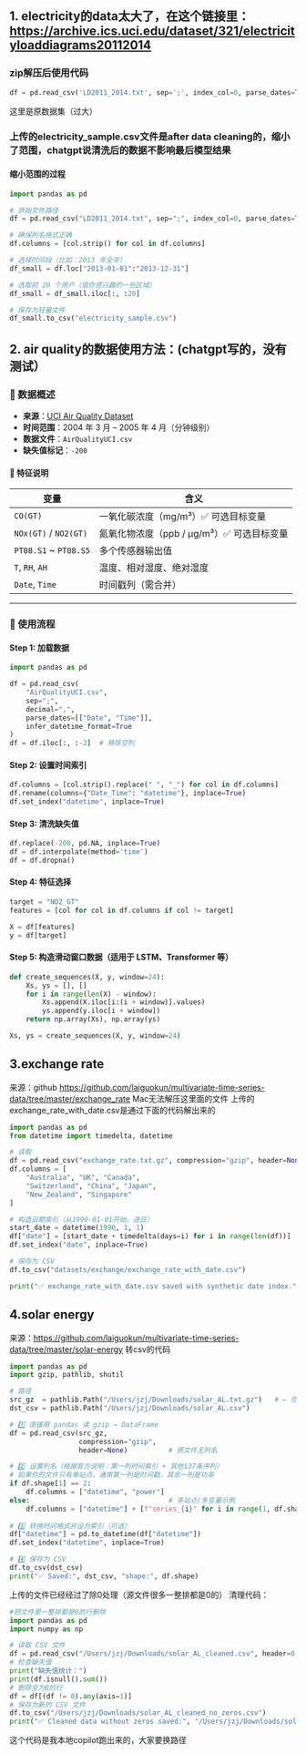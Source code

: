## 1. electricity的data太大了，在这个链接里： https://archive.ics.uci.edu/dataset/321/electricityloaddiagrams20112014
### zip解压后使用代码
```python
df = pd.read_csv('LD2011_2014.txt', sep=';', index_col=0, parse_dates=True, decimal=',')
```
这里是原数据集（过大）


### 上传的electricity_sample.csv文件是after data cleaning的，缩小了范围，chatgpt说清洗后的数据不影响最后模型结果
#### 缩小范围的过程
```python
import pandas as pd

# 原始文件路径
df = pd.read_csv("LD2011_2014.txt", sep=";", index_col=0, parse_dates=True, decimal=",")

# 确保列名格式正确
df.columns = [col.strip() for col in df.columns]

# 选择时间段（比如：2013 年全年）
df_small = df.loc["2013-01-01":"2013-12-31"]

# 选取前 20 个用户（或你感兴趣的一些区域）
df_small = df_small.iloc[:, :20]

# 保存为轻量文件
df_small.to_csv("electricity_sample.csv")
```



## 2. air quality的数据使用方法：(chatgpt写的，没有测试）
### 📄 数据概述
- **来源**：[UCI Air Quality Dataset](https://archive.ics.uci.edu/ml/datasets/Air+Quality)
- **时间范围**：2004 年 3 月 – 2005 年 4 月（分钟级别）
- **数据文件**：`AirQualityUCI.csv`
- **缺失值标记**：`-200`

#### 📌 特征说明
| 变量 | 含义 |
|------|------|
| `CO(GT)` | 一氧化碳浓度（mg/m³）✅ 可选目标变量 |
| `NOx(GT)` / `NO2(GT)` | 氮氧化物浓度（ppb / µg/m³）✅ 可选目标变量 |
| `PT08.S1` ~ `PT08.S5` | 多个传感器输出值 |
| `T`, `RH`, `AH` | 温度、相对湿度、绝对湿度 |
| `Date`, `Time` | 时间戳列（需合并）

---

### 🧪 使用流程

#### Step 1: 加载数据

```python
import pandas as pd

df = pd.read_csv(
    "AirQualityUCI.csv",
    sep=";",
    decimal=",",
    parse_dates=[["Date", "Time"]],
    infer_datetime_format=True
)
df = df.iloc[:, :-2]  # 移除空列
```

#### Step 2: 设置时间索引
```python
df.columns = [col.strip().replace(" ", "_") for col in df.columns]
df.rename(columns={"Date_Time": "datetime"}, inplace=True)
df.set_index("datetime", inplace=True)
```

#### Step 3: 清洗缺失值
```python
df.replace(-200, pd.NA, inplace=True)
df = df.interpolate(method='time')
df = df.dropna()
```

#### Step 4: 特征选择
```python
target = "NO2_GT"
features = [col for col in df.columns if col != target]

X = df[features]
y = df[target]
```

#### Step 5: 构造滑动窗口数据（适用于 LSTM、Transformer 等）
```python
def create_sequences(X, y, window=24):
    Xs, ys = [], []
    for i in range(len(X) - window):
        Xs.append(X.iloc[i:(i + window)].values)
        ys.append(y.iloc[i + window])
    return np.array(Xs), np.array(ys)

Xs, ys = create_sequences(X, y, window=24)
```
## 3.exchange rate
来源：github https://github.com/laiguokun/multivariate-time-series-data/tree/master/exchange_rate
Mac无法解压这里面的文件
上传的exchange_rate_with_date.csv是通过下面的代码解出来的
```python
import pandas as pd
from datetime import timedelta, datetime

# 读取
df = pd.read_csv("exchange_rate.txt.gz", compression="gzip", header=None)
df.columns = [
    "Australia", "UK", "Canada", 
    "Switzerland", "China", "Japan", 
    "New_Zealand", "Singapore"
]

# 构造日期索引（从1990-01-01开始，逐日）
start_date = datetime(1990, 1, 1)
df["date"] = [start_date + timedelta(days=i) for i in range(len(df))]
df.set_index("date", inplace=True)

# 保存为 CSV
df.to_csv("datasets/exchange/exchange_rate_with_date.csv")

print("✅ exchange_rate_with_date.csv saved with synthetic date index.")
```
## 4.solar energy
来源：https://github.com/laiguokun/multivariate-time-series-data/tree/master/solar-energy
转csv的代码
```python
import pandas as pd
import gzip, pathlib, shutil

# 路径
src_gz  = pathlib.Path("/Users/jzj/Downloads/solar_AL.txt.gz")   # ← 你的实际路径
dst_csv = pathlib.Path("/Users/jzj/Downloads/solar_AL.csv")

# 1️⃣ 直接用 pandas 读 gzip → DataFrame
df = pd.read_csv(src_gz, 
                 compression="gzip", 
                 header=None)          # 原文件无列名

# 2️⃣ 设置列名（根据官方说明：第一列时间索引 + 其他137条序列）
# 如果你的文件只有单站点，通常第一列是时间戳，其余一列是功率
if df.shape[1] == 2:
    df.columns = ["datetime", "power"]
else:                                  # 多站点/多变量示例
    df.columns = ["datetime"] + [f"series_{i}" for i in range(1, df.shape[1])]
    
# 3️⃣ 转换时间格式并设为索引（可选）
df["datetime"] = pd.to_datetime(df["datetime"])
df.set_index("datetime", inplace=True)

# 4️⃣ 保存为 CSV
df.to_csv(dst_csv)
print("✅ Saved:", dst_csv, "shape:", df.shape)
```
上传的文件已经经过了除0处理（源文件很多一整排都是0的）
清理代码：
```python
#把文件里一整排都是0的行删除
import pandas as pd
import numpy as np      

# 读取 CSV 文件
df = pd.read_csv("/Users/jzj/Downloads/solar_AL_cleaned.csv", header=0, parse_dates=["datetime"], index_col="datetime")
# 检查缺失值
print("缺失值统计：")
print(df.isnull().sum())
# 删除全为0的行
df = df[(df != 0).any(axis=1)]
# 保存为新的 CSV 文件
df.to_csv("/Users/jzj/Downloads/solar_AL_cleaned_no_zeros.csv")
print("✅ Cleaned data without zeros saved:", "/Users/jzj/Downloads/solar_AL_cleaned_no_zeros.csv", "shape:", df.shape)
```
这个代码是我本地copilot跑出来的，大家要换路径

